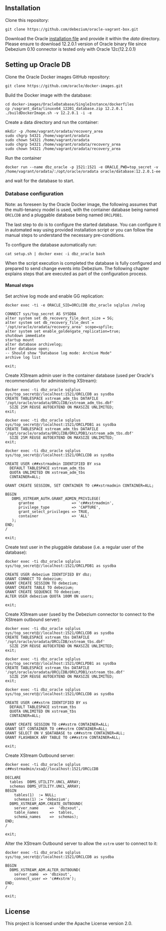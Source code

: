 ## Installation

Clone this repository:

```
git clone https://github.com/debezium/oracle-vagrant-box.git
```

Download the Oracle [installation file](http://www.oracle.com/technetwork/database/enterprise-edition/downloads/index.html) and provide it within the _data_ directory. Please ensure to download 12.2.0.1 version of Oracle binary file since Debezium 0.10 connector is tested only with Oracle 12c(12.2.0.1)





## Setting up Oracle DB

Clone the Oracle Docker images GitHub repository:

```
git clone https://github.com/oracle/docker-images.git
```

Build the Docker image with the database:

```
cd docker-images/OracleDatabase/SingleInstance/dockerfiles
cp /vagrant_data/linuxx64_12201_database.zip 12.2.0.1
./buildDockerImage.sh -v 12.2.0.1 -i -e
```

Create a data directory and run the container:

```
mkdir -p /home/vagrant/oradata/recovery_area
sudo chgrp 54321 /home/vagrant/oradata
sudo chown 54321 /home/vagrant/oradata
sudo chgrp 54321 /home/vagrant/oradata/recovery_area
sudo chown 54321 /home/vagrant/oradata/recovery_area
```

Run the container

```
docker run --name dbz_oracle -p 1521:1521 -e ORACLE_PWD=top_secret -v /home/vagrant/oradata/:/opt/oracle/oradata oracle/database:12.2.0.1-ee
```
and wait for the database to start.

### Database configuration

Note: as foreseen by the Oracle Docker image, the following assumes that the multi-tenancy model is used,
with the container database being named `ORCLCDB` and a pluggable database being named `ORCLPDB1`.

The last step to do is to configure the started database.
You can configure it in automated way using provided installation script or you can follow the manual steps to understand the necessary pre-conditions.

To configure the database automatically run:

```
cat setup.sh | docker exec -i dbz_oracle bash
```
When the script execution is completed the database is fully configured and prepared to send change events into Debezium.
The following chapter explains steps that are executed as part of the configuration process.

#### Manual steps

Set archive log mode and enable GG replication:

```
docker exec -ti -e ORACLE_SID=ORCLCDB dbz_oracle sqlplus /nolog

CONNECT sys/top_secret AS SYSDBA
alter system set db_recovery_file_dest_size = 5G;
alter system set db_recovery_file_dest = '/opt/oracle/oradata/recovery_area' scope=spfile;
alter system set enable_goldengate_replication=true;
shutdown immediate
startup mount
alter database archivelog;
alter database open;
-- Should show "Database log mode: Archive Mode"
archive log list

exit;
```

Create XStream admin user in the container database
(used per Oracle's recommendation for administering XStream):

```
docker exec -ti dbz_oracle sqlplus sys/top_secret@//localhost:1521/ORCLCDB as sysdba
CREATE TABLESPACE xstream_adm_tbs DATAFILE '/opt/oracle/oradata/ORCLCDB/xstream_adm_tbs.dbf'
  SIZE 25M REUSE AUTOEXTEND ON MAXSIZE UNLIMITED;
exit;
```

```
docker exec -ti dbz_oracle sqlplus sys/top_secret@//localhost:1521/ORCLPDB1 as sysdba
CREATE TABLESPACE xstream_adm_tbs DATAFILE '/opt/oracle/oradata/ORCLCDB/ORCLPDB1/xstream_adm_tbs.dbf'
  SIZE 25M REUSE AUTOEXTEND ON MAXSIZE UNLIMITED;
exit;
```

```
docker exec -ti dbz_oracle sqlplus sys/top_secret@//localhost:1521/ORCLCDB as sysdba

CREATE USER c##xstrmadmin IDENTIFIED BY xsa
  DEFAULT TABLESPACE xstream_adm_tbs
  QUOTA UNLIMITED ON xstream_adm_tbs
  CONTAINER=ALL;

GRANT CREATE SESSION, SET CONTAINER TO c##xstrmadmin CONTAINER=ALL;

BEGIN
   DBMS_XSTREAM_AUTH.GRANT_ADMIN_PRIVILEGE(
      grantee                 => 'c##xstrmadmin',
      privilege_type          => 'CAPTURE',
      grant_select_privileges => TRUE,
      container               => 'ALL'
   );
END;
/

exit;
```

Create test user in the pluggable database (i.e. a regular user of the database):

```
docker exec -ti dbz_oracle sqlplus sys/top_secret@//localhost:1521/ORCLPDB1 as sysdba

CREATE USER debezium IDENTIFIED BY dbz;
GRANT CONNECT TO debezium;
GRANT CREATE SESSION TO debezium;
GRANT CREATE TABLE TO debezium;
GRANT CREATE SEQUENCE TO debezium;
ALTER USER debezium QUOTA 100M ON users;

exit;
```

Create XStream user (used by the Debezium connector to connect to the XStream outbound server):

```
docker exec -ti dbz_oracle sqlplus sys/top_secret@//localhost:1521/ORCLCDB as sysdba
CREATE TABLESPACE xstream_tbs DATAFILE '/opt/oracle/oradata/ORCLCDB/xstream_tbs.dbf'
  SIZE 25M REUSE AUTOEXTEND ON MAXSIZE UNLIMITED;
exit;
```

```
docker exec -ti dbz_oracle sqlplus sys/top_secret@//localhost:1521/ORCLPDB1 as sysdba
CREATE TABLESPACE xstream_tbs DATAFILE '/opt/oracle/oradata/ORCLCDB/ORCLPDB1/xstream_tbs.dbf'
  SIZE 25M REUSE AUTOEXTEND ON MAXSIZE UNLIMITED;
exit;
```

```
docker exec -ti dbz_oracle sqlplus sys/top_secret@//localhost:1521/ORCLCDB as sysdba

CREATE USER c##xstrm IDENTIFIED BY xs
  DEFAULT TABLESPACE xstream_tbs
  QUOTA UNLIMITED ON xstream_tbs
  CONTAINER=ALL;

GRANT CREATE SESSION TO c##xstrm CONTAINER=ALL;
GRANT SET CONTAINER TO c##xstrm CONTAINER=ALL;
GRANT SELECT ON V_$DATABASE to c##xstrm CONTAINER=ALL;
GRANT FLASHBACK ANY TABLE TO c##xstrm CONTAINER=ALL;

exit;
```

Create XStream Outbound server:

```
docker exec -ti dbz_oracle sqlplus c##xstrmadmin/xsa@//localhost:1521/ORCLCDB

DECLARE
  tables  DBMS_UTILITY.UNCL_ARRAY;
  schemas DBMS_UTILITY.UNCL_ARRAY;
BEGIN
    tables(1)  := NULL;
    schemas(1) := 'debezium';
  DBMS_XSTREAM_ADM.CREATE_OUTBOUND(
    server_name     =>  'dbzxout',
    table_names     =>  tables,
    schema_names    =>  schemas);
END;
/

exit;
```

Alter the XStream Outbound server to allow the `xstrm` user to connect to it:

```
docker exec -ti dbz_oracle sqlplus sys/top_secret@//localhost:1521/ORCLCDB as sysdba

BEGIN
  DBMS_XSTREAM_ADM.ALTER_OUTBOUND(
    server_name  => 'dbzxout',
    connect_user => 'c##xstrm');
END;
/

exit;
```

## License

This project is licensed under the Apache License version 2.0.
